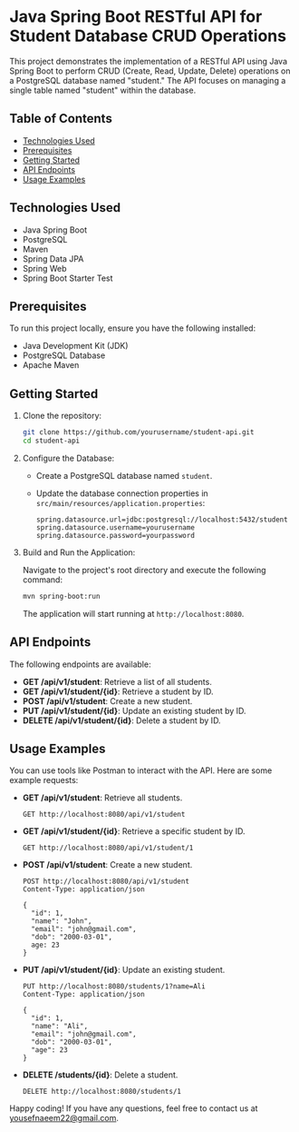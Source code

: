 # Java Spring Boot RESTful API for Student Database CRUD Operations

This project demonstrates the implementation of a RESTful API using Java Spring Boot to perform CRUD (Create, Read, Update, Delete) operations on a PostgreSQL database named "student." The API focuses on managing a single table named "student" within the database.

## Table of Contents

- [Technologies Used](#technologies-used)
- [Prerequisites](#prerequisites)
- [Getting Started](#getting-started)
- [API Endpoints](#api-endpoints)
- [Usage Examples](#usage-examples)


## Technologies Used

- Java Spring Boot
- PostgreSQL
- Maven
- Spring Data JPA
- Spring Web
- Spring Boot Starter Test

## Prerequisites

To run this project locally, ensure you have the following installed:

- Java Development Kit (JDK)
- PostgreSQL Database
- Apache Maven

## Getting Started

1. Clone the repository:

   ```bash
   git clone https://github.com/yourusername/student-api.git
   cd student-api
   ```

2. Configure the Database:

    - Create a PostgreSQL database named `student`.
    - Update the database connection properties in `src/main/resources/application.properties`:

      ```properties
      spring.datasource.url=jdbc:postgresql://localhost:5432/student
      spring.datasource.username=yourusername
      spring.datasource.password=yourpassword
      ```

3. Build and Run the Application:

   Navigate to the project's root directory and execute the following command:

   ```bash
   mvn spring-boot:run
   ```

   The application will start running at `http://localhost:8080`.

## API Endpoints

The following endpoints are available:

- **GET /api/v1/student**: Retrieve a list of all students.
- **GET /api/v1/student/{id}**: Retrieve a student by ID.
- **POST /api/v1/student**: Create a new student.
- **PUT /api/v1/student/{id}**: Update an existing student by ID.
- **DELETE /api/v1/student/{id}**: Delete a student by ID.

## Usage Examples

You can use tools like Postman to interact with the API. Here are some example requests:

- **GET /api/v1/student**: Retrieve all students.

  ```http
  GET http://localhost:8080/api/v1/student
  ```

- **GET /api/v1/student/{id}**: Retrieve a specific student by ID.

  ```http
  GET http://localhost:8080/api/v1/student/1
  ```

- **POST /api/v1/student**: Create a new student.

  ```http
  POST http://localhost:8080/api/v1/student
  Content-Type: application/json

  {
    "id": 1,
    "name": "John",
    "email": "john@gmail.com",
    "dob": "2000-03-01",
    age: 23
  }
  ```

- **PUT /api/v1/student/{id}**: Update an existing student.

  ```http
  PUT http://localhost:8080/students/1?name=Ali
  Content-Type: application/json

  {
    "id": 1,
    "name": "Ali",
    "email": "john@gmail.com",
    "dob": "2000-03-01",
    "age": 23
  }
  ```

- **DELETE /students/{id}**: Delete a student.

  ```http
  DELETE http://localhost:8080/students/1
  ```

Happy coding! If you have any questions, feel free to contact us at yousefnaeem22@gmail.com.